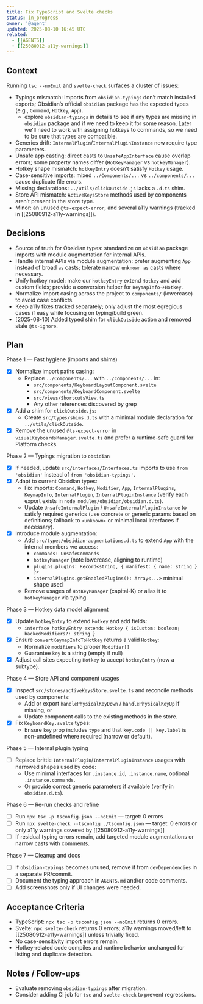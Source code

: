 ```yaml
---
title: Fix TypeScript and Svelte checks
status: in_progress
owner: '@agent'
updated: 2025-08-10 16:45 UTC
related:
  - [[AGENTS]]
  - [[25080912-a11y-warnings]]
---
```


## Context

Running `tsc --noEmit` and `svelte-check` surfaces a cluster of issues:

- Typings mismatch: imports from `obsidian-typings` don’t match installed exports; Obsidian’s official `obsidian` package has the expected types (e.g., `Command`, `Hotkey`, `App`).
  - explore `obsidian-typings` in details to see if any types are missing in `obsidian` package and if we need to keep it for some reason. Later we'll need to work with assigning hotkeys to commands, so we need to be sure that types are compatible.
- Generics drift: `InternalPlugin`/`InternalPluginInstance` now require type parameters.
- Unsafe app casting: direct casts to `UnsafeAppInterface` cause overlap errors; some property names differ (`HotKeyManager` vs `hotkeyManager`).
- Hotkey shape mismatch: `hotkeyEntry` doesn’t satisfy `Hotkey` usage.
- Case-sensitive imports: mixed `../Components/...` vs `../components/...` cause duplicate file errors.
- Missing declarations: `../utils/clickOutside.js` lacks a `.d.ts` shim.
- Store API mismatch: `ActiveKeysStore` methods used by components aren’t present in the store type.
- Minor: an unused `@ts-expect-error`, and several a11y warnings (tracked in [[25080912-a11y-warnings]]).

## Decisions

- Source of truth for Obsidian types: standardize on `obsidian` package imports with module augmentation for internal APIs.
- Handle internal APIs via module augmentation: prefer augmenting `App` instead of broad `as` casts; tolerate narrow `unknown as` casts where necessary.
- Unify hotkey model: make our `hotkeyEntry` extend `Hotkey` and add custom fields; provide a conversion helper for `KeymapInfo`→`Hotkey`.
- Normalize import casing across the project to `components/` (lowercase) to avoid case conflicts.
- Keep a11y fixes tracked separately; only adjust the most egregious cases if easy while focusing on typing/build green.
- [2025-08-10] Added typed shim for `clickOutside` action and removed stale `@ts-ignore`.

## Plan

Phase 1 — Fast hygiene (imports and shims)

- [x] Normalize import paths casing:
  - Replace `../Components/...` with `../components/...` in:
    - `src/components/KeyboardLayoutComponent.svelte`
    - `src/components/KeyboardComponent.svelte`
    - `src/views/ShortcutsView.ts`
    - Any other references discovered by grep
- [x] Add a shim for `clickOutside.js`:
  - Create `src/types/shims.d.ts` with a minimal module declaration for `../utils/clickOutside`.
- [x] Remove the unused `@ts-expect-error` in `visualKeyboardsManager.svelte.ts` and prefer a runtime-safe guard for Platform checks.

Phase 2 — Typings migration to `obsidian`

- [x] If needed, update `src/interfaces/Interfaces.ts` imports to use `from 'obsidian'` instead of `from 'obsidian-typings'`.
- [x] Adapt to current Obsidian types:
  - Fix imports: `Command`, `Hotkey`, `Modifier`, `App`, `InternalPlugins`, `KeymapInfo`, `InternalPlugin`, `InternalPluginInstance` (verify each export exists in `node_modules/obsidian/obsidian.d.ts`).
  - Update `UnsafeInternalPlugin` / `UnsafeInternalPluginInstance` to satisfy required generics (use concrete or generic params based on definitions; fallback to `<unknown>` or minimal local interfaces if necessary).
- [x] Introduce module augmentation:
  - Add `src/types/obsidian-augmentations.d.ts` to extend `App` with the internal members we access:
    - `commands: UnsafeCommands`
    - `hotkeyManager` (note lowercase, aligning to runtime)
    - `plugins.plugins: Record<string, { manifest: { name: string } }>`
    - `internalPlugins.getEnabledPlugins(): Array<...>` minimal shape used
  - Remove usages of `HotKeyManager` (capital-K) or alias it to `hotkeyManager` via typing.

Phase 3 — Hotkey data model alignment

- [x] Update `hotkeyEntry` to extend `Hotkey` and add fields:
  - `interface hotkeyEntry extends Hotkey { isCustom: boolean; backedModifiers?: string }`
- [x] Ensure `convertKeymapInfoToHotkey` returns a valid `Hotkey`:
  - Normalize `modifiers` to proper `Modifier[]`
  - Guarantee `key` is a string (empty if null)
- [x] Adjust call sites expecting `Hotkey` to accept `hotkeyEntry` (now a subtype).

Phase 4 — Store API and component usages

- [x] Inspect `src/stores/activeKeysStore.svelte.ts` and reconcile methods used by components:
  - Add or export `handlePhysicalKeyDown` / `handlePhysicalKeyUp` if missing, or
  - Update component calls to the existing methods in the store.
- [x] Fix `KeyboardKey.svelte` types:
  - Ensure `key` prop includes `type` and that `key.code || key.label` is non-undefined where required (narrow or default).

Phase 5 — Internal plugin typing

- [ ] Replace brittle `InternalPlugin`/`InternalPluginInstance` usages with narrowed shapes used by code:
  - Use minimal interfaces for `.instance.id`, `.instance.name`, optional `.instance.commands`.
  - Or provide correct generic parameters if available (verify in `obsidian.d.ts`).

Phase 6 — Re-run checks and refine

- [ ] Run `npx tsc -p tsconfig.json --noEmit` — target: 0 errors
- [ ] Run `npx svelte-check --tsconfig ./tsconfig.json` — target: 0 errors or only a11y warnings covered by [[25080912-a11y-warnings]]
- [ ] If residual typing errors remain, add targeted module augmentations or narrow casts with comments.

Phase 7 — Cleanup and docs

- [ ] If `obsidian-typings` becomes unused, remove it from `devDependencies` in a separate PR/commit.
- [ ] Document the typing approach in `AGENTS.md` and/or code comments.
- [ ] Add screenshots only if UI changes were needed.

## Acceptance Criteria

- TypeScript: `npx tsc -p tsconfig.json --noEmit` returns 0 errors.
- Svelte: `npx svelte-check` returns 0 errors; a11y warnings moved/left to [[25080912-a11y-warnings]] unless trivially fixed.
- No case-sensitivity import errors remain.
- Hotkey-related code compiles and runtime behavior unchanged for listing and duplicate detection.

## Notes / Follow-ups

- Evaluate removing `obsidian-typings` after migration.
- Consider adding CI job for `tsc` and `svelte-check` to prevent regressions.
